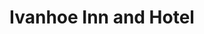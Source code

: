 ---
title: "Ivanhoe Inn and Hotel"
address: "556 Saintfield Road, Carryduff, Belfast, Co. Antrim, BT8 8EU"
tel: "028 9081 2240"
county: "Antrim"
category: "Hotels"
type: "Content"
lat: "054.5309790000"
lng: "-005.8956800000"
---